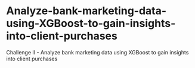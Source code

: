 # Analyze-bank-marketing-data-using-XGBoost-to-gain-insights-into-client-purchases
Challenge II - Analyze bank marketing data using XGBoost to gain insights into client purchases
